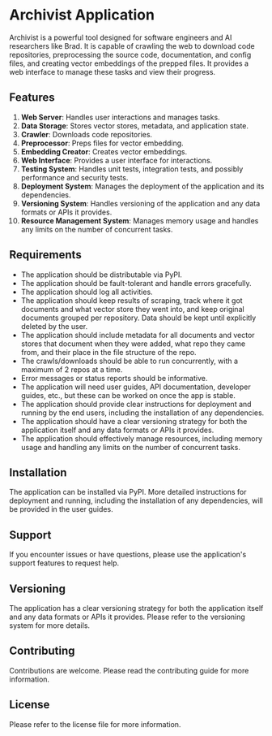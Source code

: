 # Archivist Application

Archivist is a powerful tool designed for software engineers and AI researchers like Brad. It is capable of crawling the web to download code repositories, preprocessing the source code, documentation, and config files, and creating vector embeddings of the prepped files. It provides a web interface to manage these tasks and view their progress.

## Features

1. **Web Server**: Handles user interactions and manages tasks.
2. **Data Storage**: Stores vector stores, metadata, and application state.
3. **Crawler**: Downloads code repositories.
4. **Preprocessor**: Preps files for vector embedding.
5. **Embedding Creator**: Creates vector embeddings.
6. **Web Interface**: Provides a user interface for interactions.
7. **Testing System**: Handles unit tests, integration tests, and possibly performance and security tests.
8. **Deployment System**: Manages the deployment of the application and its dependencies.
9. **Versioning System**: Handles versioning of the application and any data formats or APIs it provides.
10. **Resource Management System**: Manages memory usage and handles any limits on the number of concurrent tasks.

## Requirements

- The application should be distributable via PyPI.
- The application should be fault-tolerant and handle errors gracefully.
- The application should log all activities.
- The application should keep results of scraping, track where it got documents and what vector store they went into, and keep original documents grouped per repository. Data should be kept until explicitly deleted by the user.
- The application should include metadata for all documents and vector stores that document when they were added, what repo they came from, and their place in the file structure of the repo.
- The crawls/downloads should be able to run concurrently, with a maximum of 2 repos at a time.
- Error messages or status reports should be informative.
- The application will need user guides, API documentation, developer guides, etc., but these can be worked on once the app is stable.
- The application should provide clear instructions for deployment and running by the end users, including the installation of any dependencies.
- The application should have a clear versioning strategy for both the application itself and any data formats or APIs it provides.
- The application should effectively manage resources, including memory usage and handling any limits on the number of concurrent tasks.

## Installation

The application can be installed via PyPI. More detailed instructions for deployment and running, including the installation of any dependencies, will be provided in the user guides.

## Support

If you encounter issues or have questions, please use the application's support features to request help.

## Versioning

The application has a clear versioning strategy for both the application itself and any data formats or APIs it provides. Please refer to the versioning system for more details.

## Contributing

Contributions are welcome. Please read the contributing guide for more information.

## License

Please refer to the license file for more information.
